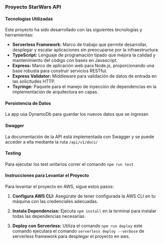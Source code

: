 ### Proyecto StarWars API

#### Tecnologías Utilizadas

Este proyecto ha sido desarrollado con las siguientes tecnologías y herramientas:

- **Serverless Framework:** Marco de trabajo que permite desarrollar, desplegar y escalar aplicaciones sin preocuparse por la infraestructura.
- **TypeScript:** Lenguaje de programación tipado que mejora la calidad y mantenimiento del código con bases en Javascript.
- **Express:** Marco de aplicación web para Node.js, proporcionando una base robusta para construir servicios RESTful.
- **Express Validator:** Middleware para validación de datos de entrada en las solicitudes HTTP.
- **Tsyringe:** Paquete para el manejo de inyección de dependencias en la implementación de arquitectura en capas.

#### Persistencia de Datos

La app usa DynamoDb para guardar los nuevos datos que se ingresan

#### Swagger

La documentación de la API está implementada con Swagger y se puede acceder a ella mediante la ruta `/api/v1/docs/`

#### Testing

Para ejecutar los test unitarios correr el comando `npm run test`

#### Instrucciones para Levantar el Proyecto

Para levantar el proyecto en AWS, sigue estos pasos:

1. **Configura AWS CLI:** Asegúrate de tener configurada la AWS CLI en tu máquina con las credenciales adecuadas.

2. **Instala Dependencias:** Ejecuta `npm install` en la terminal para instalar todas las dependencias necesarias.

3. **Deploy con Serverless:** Utiliza el comando `npm run deploy` este comando ejecutara el comando `serverless deploy --verbose` de serverless framework para desplegar el proyecto en aws.
